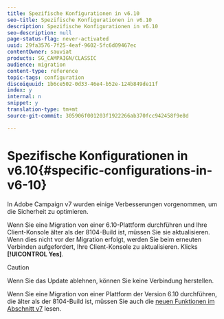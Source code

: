 ```yaml
---
title: Spezifische Konfigurationen in v6.10
seo-title: Spezifische Konfigurationen in v6.10
description: Spezifische Konfigurationen in v6.10
seo-description: null
page-status-flag: never-activated
uuid: 29fa3576-7f25-4eaf-9602-5fc6d09467ec
contentOwner: sauviat
products: SG_CAMPAIGN/CLASSIC
audience: migration
content-type: reference
topic-tags: configuration
discoiquuid: 1b6ce502-0d33-46e4-b52e-124b849de11f
index: y
internal: n
snippet: y
translation-type: tm+mt
source-git-commit: 305906f001203f1922266ab370fcc942458f9e8d

---
```



# Spezifische Konfigurationen in v6.10{#specific-configurations-in-v6-10}

In Adobe Campaign v7 wurden einige Verbesserungen vorgenommen, um die Sicherheit zu optimieren.

Wenn Sie eine Migration von einer 6.10-Plattform durchführen und Ihre Client-Konsole älter als der 8104-Build ist, müssen Sie sie aktualisieren. Wenn dies nicht vor der Migration erfolgt, werden Sie beim erneuten Verbinden aufgefordert, Ihre Client-Konsole zu aktualisieren. Klicks **[!UICONTROL Yes]**.

>[!CAUTION]
>
>Wenn Sie das Update ablehnen, können Sie keine Verbindung herstellen.

Wenn Sie eine Migration von einer Plattform der Version 6.10 durchführen, die älter als der 8104-Build ist, müssen Sie auch die [neuen Funktionen im Abschnitt v7](../../migration/using/general-configurations.md#new-features-in-v7) lesen.
